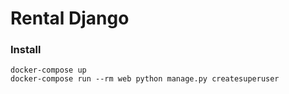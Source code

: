 # Rental Django

### Install
```
docker-compose up
docker-compose run --rm web python manage.py createsuperuser
```
